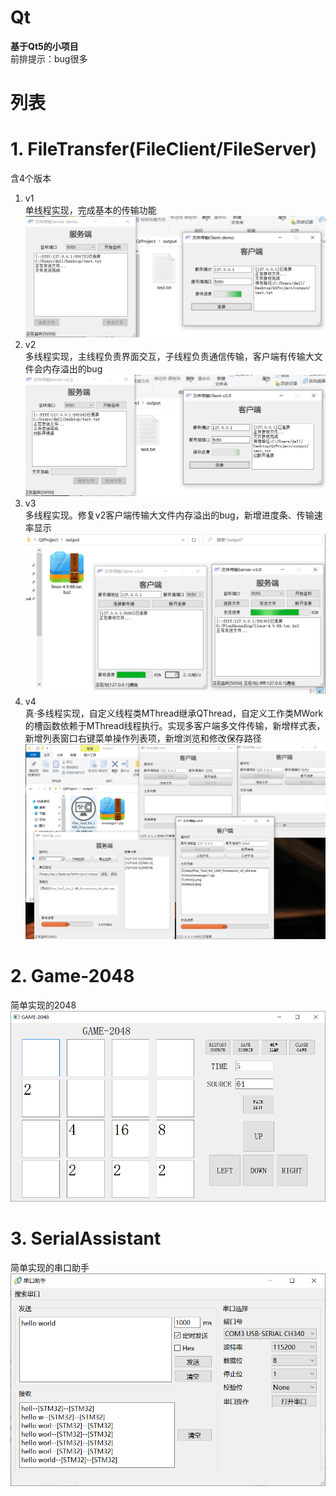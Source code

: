# Qt  

**基于Qt5的小项目**  
前排提示：bug很多  


# 列表  

#  1. FileTransfer(FileClient/FileServer)  

 含4个版本  
 1. v1  
 单线程实现，完成基本的传输功能  
 ![enter description here](https://raw.githubusercontent.com/LifeGeometry-Chou/Qt/main/小书匠/1630295225897.png)  
 2. v2  
 多线程实现，主线程负责界面交互，子线程负责通信传输，客户端有传输大文件会内存溢出的bug  
 ![enter description here](https://raw.githubusercontent.com/LifeGeometry-Chou/Qt/main/小书匠/1630295225899.png)
 3. v3  
 多线程实现。修复v2客户端传输大文件内存溢出的bug，新增进度条、传输速率显示  
 ![enter description here](https://raw.githubusercontent.com/LifeGeometry-Chou/Qt/main/小书匠/1630295225900.png)
 4. v4  
 真·多线程实现，自定义线程类MThread继承QThread，自定义工作类MWork的槽函数依赖于MThread线程执行。实现多客户端多文件传输，新增样式表，新增列表窗口右键菜单操作列表项，新增浏览和修改保存路径  
 ![enter description here](https://raw.githubusercontent.com/LifeGeometry-Chou/Qt/main/小书匠/1630295225964.png)  
 

#  2. Game-2048  

 简单实现的2048  
 ![enter description here](https://raw.githubusercontent.com/LifeGeometry-Chou/Qt/main/小书匠/1630295225901.png)  
 

#  3. SerialAssistant  

  简单实现的串口助手  
![enter description here](https://raw.githubusercontent.com/LifeGeometry-Chou/Qt/main/小书匠/1630295225902.png)  

